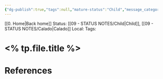 ```yaml
---
{"dg-publish":true,"tags":null,"mature-status":"Child","message_category":null,"created":"2025-10-13T20:17:13.933+01:00","speech-status":"Calado","local":null,"dg-note-icon":"child","noteI":"child","updated":"2025-10-21T19:18:55.780+01:00","title":null,"dgPassFrontmatter":true,"permalink":"/11-templates/message-note/","noteIcon":"child"}
---
```


[[0. Home\|Back home]]
Status: [[09 - STATUS NOTES/Child\|Child]], [[09 - STATUS NOTES/Calado\|Calado]]
Local: 
Tags: 

# <% tp.file.title %>

# References


